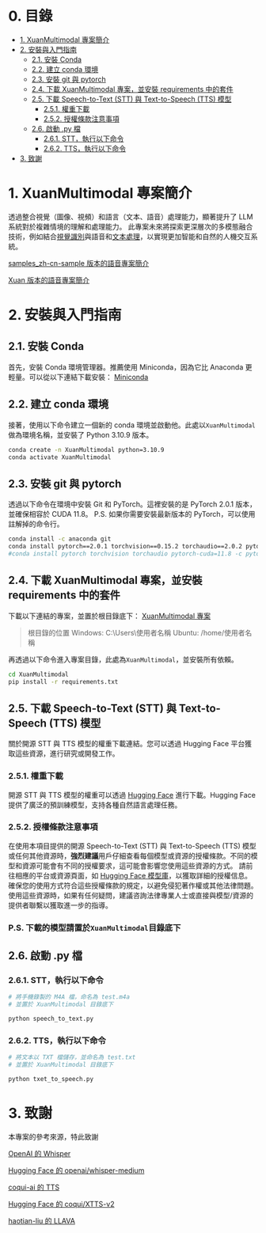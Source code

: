 # 0. 目錄
- [1. XuanMultimodal 專案簡介](#1-xuanmultimodal-專案簡介)
- [2. 安裝與入門指南](#2-安裝與入門指南)
  - [2.1. 安裝 Conda](#21-安裝-conda)
  - [2.2. 建立 conda 環境](#22-建立-conda-環境)
  - [2.3. 安裝 git 與 pytorch](#23-安裝-git-與-pytorch)
  - [2.4. 下載 XuanMultimodal 專案，並安裝 requirements 中的套件](#24-下載xuanmultimodal專案並安裝-requirements-中的套件)
  - [2.5. 下載 Speech-to-Text (STT) 與 Text-to-Speech (TTS) 模型](#25-下載-speech-to-text-stt-與-text-to-speech-tts-模型)
    - [2.5.1. 權重下載](#251-權重下載)
    - [2.5.2. 授權條款注意事項](#252-授權條款注意事項)
  - [2.6. 啟動 .py 檔](#26-啟動-py-檔)
    - [2.6.1. STT，執行以下命令](#261-stt執行以下命令)
    - [2.6.2. TTS，執行以下命令](#262-tts執行以下命令)
- [3. 致謝](#3-致謝)



# 1. XuanMultimodal 專案簡介
透過整合視覺（圖像、視頻）和語言（文本、語音）處理能力，顯著提升了 LLM 系統對於複雜情境的理解和處理能力。
此專案未來將探索更深層次的多模態融合技術，例如結合[視覺識別](https://github.com/haotian-liu/LLaVA)與語音和[文本處理](https://github.com/shiuan89910/XuanRAG)，以實現更加智能和自然的人機交互系統。

[samples_zh-cn-sample 版本的語音專案簡介](https://github.com/shiuan89910/XuanProjectData/assets/128956667/3d11fb5a-709d-4180-9fcf-b26c8d870c26)

[Xuan 版本的語音專案簡介](https://github.com/shiuan89910/XuanProjectData/assets/128956667/f20fccfc-b577-4192-a7f7-b0437a72db68)



# 2. 安裝與入門指南
## 2.1. 安裝 Conda
首先，安裝 Conda 環境管理器。推薦使用 Miniconda，因為它比 Anaconda 更輕量。可以從以下連結下載安裝：
[Miniconda](https://docs.anaconda.com/free/miniconda/index.html)


## 2.2. 建立 conda 環境
接著，使用以下命令建立一個新的 conda 環境並啟動他。此處以`XuanMultimodal`做為環境名稱，並安裝了 Python 3.10.9 版本。
```bash
conda create -n XuanMultimodal python=3.10.9
conda activate XuanMultimodal
```


## 2.3. 安裝 git 與 pytorch
透過以下命令在環境中安裝 Git 和 PyTorch。這裡安裝的是 PyTorch 2.0.1 版本，並確保相容於 CUDA 11.8。
P.S. 如果你需要安裝最新版本的 PyTorch，可以使用註解掉的命令行。
```bash
conda install -c anaconda git
conda install pytorch==2.0.1 torchvision==0.15.2 torchaudio==2.0.2 pytorch-cuda=11.8 -c pytorch -c nvidia
#conda install pytorch torchvision torchaudio pytorch-cuda=11.8 -c pytorch -c nvidia
```


## 2.4. 下載 XuanMultimodal 專案，並安裝 requirements 中的套件
下載以下連結的專案，並置於根目錄底下：
[XuanMultimodal 專案](https://github.com/shiuan89910/XuanMultimodal/archive/refs/heads/main.zip)
>根目錄的位置
>Windows: C:\Users\使用者名稱
>Ubuntu: /home/使用者名稱

再透過以下命令進入專案目錄，此處為`XuanMultimodal`，並安裝所有依賴。
```bash
cd XuanMultimodal
pip install -r requirements.txt
```


## 2.5. 下載 Speech-to-Text (STT) 與 Text-to-Speech (TTS) 模型
關於開源 STT 與 TTS 模型的權重下載連結。您可以透過 Hugging Face 平台獲取這些資源，進行研究或開發工作。

### 2.5.1. 權重下載
開源 STT 與 TTS 模型的權重可以透過 [Hugging Face](https://huggingface.co/models) 進行下載。Hugging Face 提供了廣泛的預訓練模型，支持各種自然語言處理任務。

### 2.5.2. 授權條款注意事項
在使用本項目提供的開源 Speech-to-Text (STT) 與 Text-to-Speech (TTS) 模型或任何其他資源時，**強烈建議**用戶仔細查看每個模型或資源的授權條款。不同的模型和資源可能會有不同的授權要求，這可能會影響您使用這些資源的方式。
請前往相應的平台或資源頁面，如 [Hugging Face 模型庫](https://huggingface.co/models)，以獲取詳細的授權信息。確保您的使用方式符合這些授權條款的規定，以避免侵犯著作權或其他法律問題。
使用這些資源時，如果有任何疑問，建議咨詢法律專業人士或直接與模型/資源的提供者聯繫以獲取進一步的指導。

### P.S. 下載的模型請置於`XuanMultimodal`目錄底下


## 2.6. 啟動 .py 檔
### 2.6.1. STT，執行以下命令
```bash
# 將手機錄製的 M4A 檔，命名為 test.m4a
# 並置於 XuanMultimodal 目錄底下

python speech_to_text.py
```

### 2.6.2. TTS，執行以下命令
```bash
# 將文本以 TXT 檔儲存，並命名為 test.txt
# 並置於 XuanMultimodal 目錄底下

python txet_to_speech.py
```



# 3. 致謝
本專案的參考來源，特此致謝

[OpenAI 的 Whisper](https://github.com/openai/whisper)

[Hugging Face 的 openai/whisper-medium](https://huggingface.co/openai/whisper-medium)

[coqui-ai 的 TTS](https://github.com/coqui-ai/TTS)

[Hugging Face 的 coqui/XTTS-v2](https://huggingface.co/coqui/XTTS-v2)

[haotian-liu 的 LLAVA](https://github.com/haotian-liu/LLaVA)
